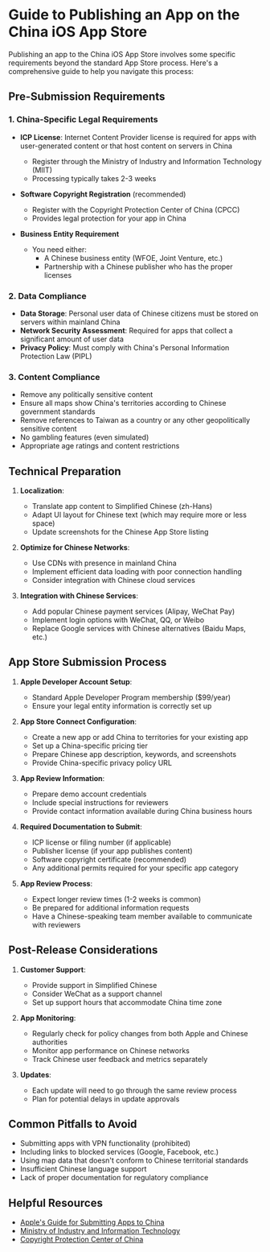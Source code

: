 # Guide to Publishing an App on the China iOS App Store

Publishing an app to the China iOS App Store involves some specific requirements beyond the standard App Store process. Here's a comprehensive guide to help you navigate this process:

## Pre-Submission Requirements

### 1. China-Specific Legal Requirements

- **ICP License**: Internet Content Provider license is required for apps with user-generated content or that host content on servers in China
  - Register through the Ministry of Industry and Information Technology (MIIT)
  - Processing typically takes 2-3 weeks
  
- **Software Copyright Registration** (recommended)
  - Register with the Copyright Protection Center of China (CPCC)
  - Provides legal protection for your app in China

- **Business Entity Requirement**
  - You need either:
    - A Chinese business entity (WFOE, Joint Venture, etc.)
    - Partnership with a Chinese publisher who has the proper licenses

### 2. Data Compliance

- **Data Storage**: Personal user data of Chinese citizens must be stored on servers within mainland China
- **Network Security Assessment**: Required for apps that collect a significant amount of user data
- **Privacy Policy**: Must comply with China's Personal Information Protection Law (PIPL)

### 3. Content Compliance

- Remove any politically sensitive content
- Ensure all maps show China's territories according to Chinese government standards
- Remove references to Taiwan as a country or any other geopolitically sensitive content
- No gambling features (even simulated)
- Appropriate age ratings and content restrictions

## Technical Preparation

1. **Localization**:
   - Translate app content to Simplified Chinese (zh-Hans)
   - Adapt UI layout for Chinese text (which may require more or less space)
   - Update screenshots for the Chinese App Store listing

2. **Optimize for Chinese Networks**:
   - Use CDNs with presence in mainland China
   - Implement efficient data loading with poor connection handling
   - Consider integration with Chinese cloud services

3. **Integration with Chinese Services**:
   - Add popular Chinese payment services (Alipay, WeChat Pay)
   - Implement login options with WeChat, QQ, or Weibo
   - Replace Google services with Chinese alternatives (Baidu Maps, etc.)

## App Store Submission Process

1. **Apple Developer Account Setup**:
   - Standard Apple Developer Program membership ($99/year)
   - Ensure your legal entity information is correctly set up

2. **App Store Connect Configuration**:
   - Create a new app or add China to territories for your existing app
   - Set up a China-specific pricing tier
   - Prepare Chinese app description, keywords, and screenshots
   - Provide China-specific privacy policy URL

3. **App Review Information**:
   - Prepare demo account credentials
   - Include special instructions for reviewers
   - Provide contact information available during China business hours

4. **Required Documentation to Submit**:
   - ICP license or filing number (if applicable)
   - Publisher license (if your app publishes content)
   - Software copyright certificate (recommended)
   - Any additional permits required for your specific app category

5. **App Review Process**:
   - Expect longer review times (1-2 weeks is common)
   - Be prepared for additional information requests
   - Have a Chinese-speaking team member available to communicate with reviewers

## Post-Release Considerations

1. **Customer Support**:
   - Provide support in Simplified Chinese
   - Consider WeChat as a support channel
   - Set up support hours that accommodate China time zone

2. **App Monitoring**:
   - Regularly check for policy changes from both Apple and Chinese authorities
   - Monitor app performance on Chinese networks
   - Track Chinese user feedback and metrics separately

3. **Updates**:
   - Each update will need to go through the same review process
   - Plan for potential delays in update approvals

## Common Pitfalls to Avoid

- Submitting apps with VPN functionality (prohibited)
- Including links to blocked services (Google, Facebook, etc.)
- Using map data that doesn't conform to Chinese territorial standards
- Insufficient Chinese language support
- Lack of proper documentation for regulatory compliance

## Helpful Resources

- [Apple's Guide for Submitting Apps to China](https://developer.apple.com/cn/)
- [Ministry of Industry and Information Technology](http://www.miit.gov.cn/)
- [Copyright Protection Center of China](http://www.ccopyright.com.cn/)
